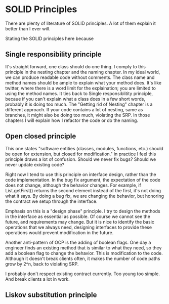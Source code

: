 # SOLID Principles

There are plenty of literature of SOLID principles. A lot of them explain it better than I ever will.

Stating the SOLID principles here because


## Single responsibility principle
It's straight forward, one class should do one thing. I comply to this principle in the nesting chapter and the naming chapter.
 In my ideal world, we can produce readable code without comments. The class name and method names should be ample to explain what your method does. It's like twitter, where there is a word limit for the explaination; you are limited to using the method names. It ties back to Single responsiblitity principle, becaue if you can't explain what a class does in a few short words, probably it is doing too much. The "Getting rid of Nesting" chapter is a different approach. If your code contains a lot of nesting, same as branches, it might also be doing too much, violating the SRP. In those chapters I will explain how I refactor the code or do the naming.
 
## Open closed principle
This one states "software entities (classes, modules, functions, etc.) should be open for extension, but closed for modification." in practice I feel this principle draws a lot of confusion. Should we never fix bugs? Should we never update existing code?

Right now I tend to use this principle on interface design, rather than the code implementation. In the bug fix argument, the expectation of the code does not change, although the behavior changes. For example, if List.getFirst() returns the second element instead of the first, it's not doing what it says. By doing a bug fix, we are changing the behavior, but honoring the contract we setup through the interface. 

Emphasis on this is a "design phase" principle. I try to design the methods in the interface as essential as possible. Of course we cannot see the future, and requirements may change. But it is nice to identify the basic operations that we always need, designing interfaces to provide these operations would prevent modification in the future.

Another anti-pattern of OCP is the adding of boolean flags. One day a engineer finds an existing method that is similar to what they need, so they add a boolean flag to change the behavior. This is modification to the code. Although it doesn't break clients often, it makes the number of code paths grow by 2^n, back to violating SRP.

I probably don't respect existing contract currently. Too young too simple. And break clients a lot in work.

## Liskov substitution principle

